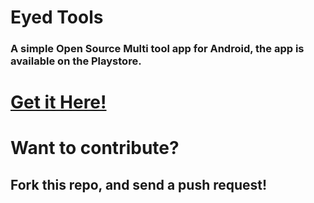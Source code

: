 # Eyed Tools

### A simple Open Source Multi tool app for Android, the app is available on the Playstore. 

# [**Get it Here!**](https://play.google.com/store/apps/details?id=de.aploi.eyedtools)

# Want to contribute? 
## Fork this repo, and send a push request!
